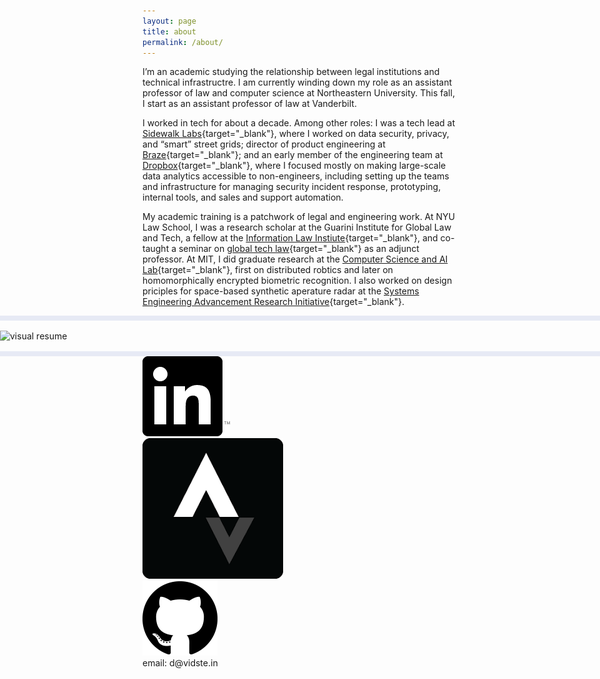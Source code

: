 ```yaml
---
layout: page
title: about
permalink: /about/
---
```


<style>
  .visual-resume {
    --raw-img-width: 1170px;
    position: relative;
    /* BEGIN HAX */
    width: min(100vw, 1170px);
    margin-left: calc((100% - min(100vw, 1170px))/2);
    /* END HAX... someday microsoft edge will support the CSS spec, lol */
    --img-width: min(100vw, var(--raw-img-width));
    width: var(--img-width);
    margin-left: calc((100% - var(--img-width))/2)
  }
  .wide-img {
    display: block;
    width: 100vw;
    left: calc(50% - 50vw);
    position: relative;
    padding: 16px 0;
    border-top: 8px solid #e7eaf5;
    border-bottom: 8px solid #e7eaf5;
  }
</style>

I’m an academic studying the relationship between legal institutions and technical infrastructre. I am currently winding down my role as an assistant professor of law and computer science at Northeastern University. This fall, I start as an assistant professor of law at Vanderbilt.

I worked in tech for about a decade. Among other roles: I was a tech lead at [Sidewalk Labs](https://www.sidewalklabs.com){target="_blank"}, where I worked on data security, privacy, and “smart” street grids; director of product engineering at [Braze](https://www.braze.com/product/){target="_blank"}; and an early member of the engineering team at [Dropbox](https://dropbox.com){target="_blank"}, where I focused mostly on making large-scale data analytics accessible to non-engineers, including setting up the teams and infrastructure for managing security incident response, prototyping, internal tools, and sales and support automation.

My academic training is a patchwork of legal and engineering work. At NYU Law School, I was a research scholar at the Guarini Institute for Global Law and Tech, a fellow at the [Information Law Instiute](https://www.law.nyu.edu/centers/ili/people){target="_blank"}, and co-taught a seminar on [global tech law](https://its.law.nyu.edu/courses/description.cfm?id=32595){target="_blank"} as an adjunct professor. At MIT, I did graduate research at the [Computer Science and AI Lab](https://www.csail.mit.edu/research/distributed-robotics-laboratory){target="_blank"}, first on distributed robtics and later on homomorphically encrypted biometric recognition. I also worked on design priciples for space-based synthetic aperature radar at the [Systems Engineering Advancement Research Initiative](https://seari.mit.edu/){target="_blank"}.

<!---
I currently live in NYC and work at NYU Law School. At NYU, I'm a research scholar at the [Guarini Institute for Global Law and Tech](https://www.guariniglobal.org/current-team), a fellow at the [Information Law Institute](https://www.law.nyu.edu/centers/ili/people), and I co-teach a seminar on [global tech law](https://its.law.nyu.edu/courses/description.cfm?id=32595) as an adjunct. Outside of the law school, I do some contract work helping with large-scale data collection and analytics, and a little bit of angel investing.


I worked in tech for about a decade.
Among other roles:
I was a tech lead at [Sidewalk Labs](https://www.sidewalklabs.com){target="_blank"}, where I worked on data security, privacy, and "smart" street grids;
director of product engineering at [Braze](https://www.braze.com/product/){target="_blank"};
and an early member of the engineering team at [Dropbox](https://dropbox.com){target="_blank"}, where I focused mostly on making large-scale data analytics accessible to non-engineers, including setting up the teams and infrastructure for managing security incident response, prototyping, internal tools, and sales and support automation.

My academic training is a patchwork of legal and engineering work.
At NYU Law School, I was a research scholar at the [Guarini Institute for Global Law and ech](https://www.guariniglobal.org/current-team){:target="_blank"}, a fellow at the [Information Law Instiute](https://www.law.nyu.edu/centers/ili/people){target="_blank"}, and co-taught a seminar on [global tech law](https://its.law.nyu.edu/courses/description.cfm?id=32595){target="_blank"} as an adjunct professor.
At MIT, I did graduate research at the [Computer Science and AI Lab](https://www.csail.mit.edu/research/distributed-robotics-laboratory){target="_blank"}, first on distributed robtics and later on homomorphically encrypted biometric recognition.
I also worked on design priciples for space-based synthetic aperature radar at the [Systems Engineering Advancement Research Initiative](https://seari.mit.edu/){target="_blank"}.


from 2009-2011 i did research in distributed robotics at <a href="http://groups.csail.mit.edu/drl/wiki/index.php?title=Main_Page" title="" target="_blank">MIT CSAIL</a>, where I designed and built heterogeneous robot swarms to prove feasibility of automated distributed construction of large structures. In 2020, I returned briefly to write my Master's thesis, demonstrating a novel approach to homomorphically encrypted biometric recognition.
-->

<!-- 
<p style="text-align: center;font-size: 1.5em;margin: 2em;font-family: sans-serif;">
  <a href="/publications">publications</a> ⎸
  <a href="https://law.vanderbilt.edu/bio/?pid=david-stein">academic bio</a>
</p>
-->

<div class="wide-img">
  <img src="/assets/images/2025-visual-resume.svg" alt="visual resume" class="visual-resume">
</div>


<div>
  <div class="contact-boxes">
    <div class="contact">
      <a href="https://www.linkedin.com/in/%E2%81%A3-stein-5b950314/">
        <img src="/static/img/contact/linkedin.png">
      </a>
    </div>
    <div class="contact">
      <a href="https://www.strava.com/athletes/14931490">
        <img src="/static/img/contact/strava.png">
      </a>
    </div>
    <div class="contact">
      <a href="/github.html">
        <img src="/static/img/contact/github.png">
      </a>
    </div>
  </div>
</div>
<div>
  <div class="contact-boxes">
    <div class="contact">
      email: d@vidste.in
    </div>
  </div>
</div>
<!--div>
  <div style="text-align:center">
    <a href="/static/resume_2024-07.pdf">CV (Updated Summer 2024)</a>
  </div>
</div-->
